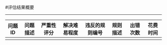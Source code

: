 #评估结果概要

---

|问题ID|问题描述|严重性评分|解决难易程度|违反的规则编号|规则描述|出错次数|花费时间|
|--|--|--|--|--|--|--|--|
|||||||||




